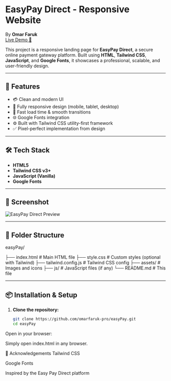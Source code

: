 # EasyPay Direct - Responsive Website
By **Omar Faruk**
<br/>
[Live Demo 🚀](https://omarfaruk-pro.github.io/easyPay/)

This project is a responsive landing page for **EasyPay Direct**, a secure online payment gateway platform. Built using **HTML**, **Tailwind CSS**, **JavaScript**, and **Google Fonts**, it showcases a professional, scalable, and user-friendly design.

---

## 📌 Features

- 💳 Clean and modern UI
- 📱 Fully responsive design (mobile, tablet, desktop)
- 🚀 Fast load time & smooth transitions
- 🌐 Google Fonts integration
- ⚙️ Built with Tailwind CSS utility-first framework
- ✅ Pixel-perfect implementation from design

---

## 🛠️ Tech Stack

- **HTML5**
- **Tailwind CSS v3+**
- **JavaScript (Vanilla)**
- **Google Fonts**

---

## 📸 Screenshot

![EasyPay Direct Preview](https://omarfaruk-pro.github.io/easyPay/assets/preview.png)

---

## 📁 Folder Structure

easyPay/

├── index.html         # Main HTML file
├── style.css          # Custom styles (optional with Tailwind)
├── tailwind.config.js # Tailwind CSS config
├── assets/            # Images and icons
├── js/                # JavaScript files (if any)
└── README.md          # This file

---

## 📦 Installation & Setup

1. **Clone the repository:**

   ```bash
   git clone https://github.com/omarfaruk-pro/easyPay.git
   cd easyPay
Open in your browser:

Simply open index.html in any browser.



🙏 Acknowledgements
Tailwind CSS

Google Fonts

Inspired by the Easy Pay Direct platform
